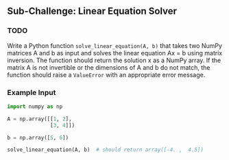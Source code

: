 ## Sub-Challenge: Linear Equation Solver

### TODO

Write a Python function `solve_linear_equation(A, b)` that takes two NumPy matrices A and b as input and solves the linear equation Ax = b using matrix inversion. The function should return the solution x as a NumPy array. If the matrix A is not invertible or the dimensions of A and b do not match, the function should raise a `ValueError` with an appropriate error message.

### Example Input

```python
import numpy as np

A = np.array([[1, 2],
              [3, 4]])

b = np.array([5, 6])

solve_linear_equation(A, b)  # should return array([-4. ,  4.5])
```
